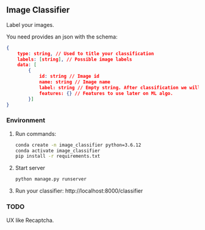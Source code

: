 ## Image Classifier

Label your images.

You need provides an json with the schema:

```json
{
    type: string, // Used to title your classification
    labels: [string], // Possible image labels
    data: [
        {
            id: string // Image id
            name: string // Image name
            label: string // Empty string. After classification we will fill this field
            features: {} // Features to use later on ML algo.
        }]
}
```

### Environment

1. Run commands:

   ```sh
   conda create -n image_classifier python=3.6.12
   conda activate image_classifier
   pip install -r requirements.txt
   ```

1. Start server

   ```sh
   python manage.py runserver
   ```

1. Run your classifier: http://localhost:8000/classifier


### TODO

UX like Recaptcha.